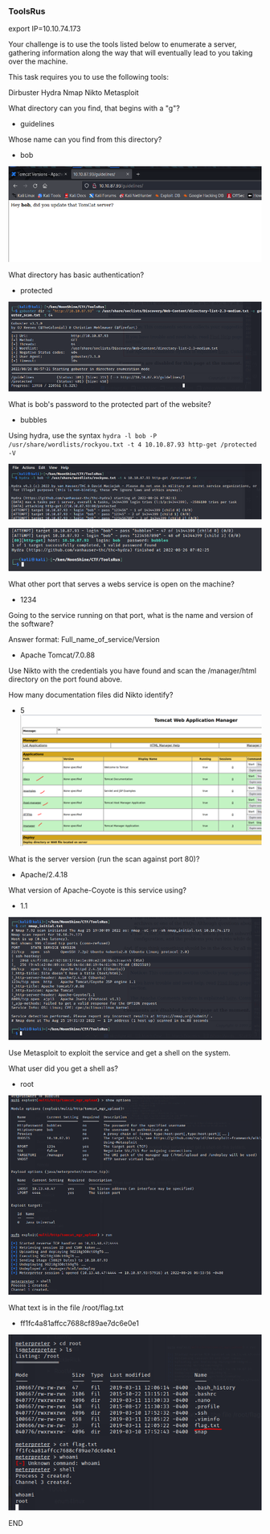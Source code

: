 ### ToolsRus

export IP=10.10.74.173

Your challenge is to use the tools listed below to enumerate a server, gathering information along the way that will eventually lead to you taking over the machine.

This task requires you to use the following tools:

Dirbuster
Hydra
Nmap
Nikto
Metasploit

What directory can you find, that begins with a "g"?

- guidelines


Whose name can you find from this directory?

- bob 

![](../../img/Pasted%20image%2020220826070002.png)

What directory has basic authentication?

- protected

![](../../img/Pasted%20image%2020220826065903.png)

What is bob's password to the protected part of the website?

- bubbles

Using hydra, use the syntax `hydra -l bob -P /usr/share/wordlists/rockyou.txt -t 4 10.10.87.93 http-get /protected -V `

![](../../img/Pasted%20image%2020220826070316.png)

![](../../img/Pasted%20image%2020220826070324.png)

What other port that serves a webs service is open on the machine?
- 1234


Going to the service running on that port, what is the name and version of the software?

Answer format: Full_name_of_service/Version

- Apache Tomcat/7.0.88


Use Nikto with the credentials you have found and scan the /manager/html directory on the port found above.

How many documentation files did Nikto identify?
- 5
![](../../img/Pasted%20image%2020220826070430.png)

What is the server version (run the scan against port 80)?

- Apache/2.4.18

What version of Apache-Coyote is this service using?

- 1.1

![](../../img/Pasted%20image%2020220826065706.png)

Use Metasploit to exploit the service and get a shell on the system.

What user did you get a shell as?
- root

![](../../img/Pasted%20image%2020220826070505.png)

What text is in the file /root/flag.txt
 - ff1fc4a81affcc7688cf89ae7dc6e0e1

![](../../img/Pasted%20image%2020220826070522.png)

END